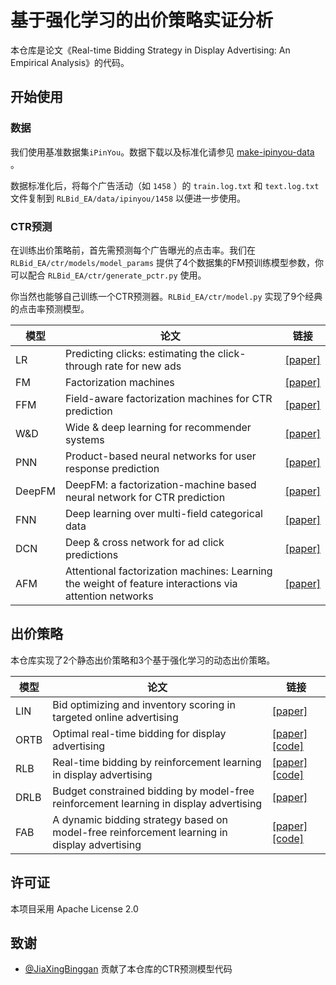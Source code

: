 # 基于强化学习的出价策略实证分析

本仓库是论文《Real-time Bidding Strategy in Display Advertising: An Empirical Analysis》的代码。

## 开始使用

### 数据
我们使用基准数据集`iPinYou`。数据下载以及标准化请参见 [make-ipinyou-data](https://github.com/wnzhang/make-ipinyou-data) 。

数据标准化后，将每个广告活动（如 `1458` ）的 `train.log.txt`  和 `text.log.txt` 文件复制到 `RLBid_EA/data/ipinyou/1458` 以便进一步使用。

### CTR预测

在训练出价策略前，首先需预测每个广告曝光的点击率。我们在 `RLBid_EA/ctr/models/model_params` 提供了4个数据集的FM预训练模型参数，你可以配合 `RLBid_EA/ctr/generate_pctr.py` 使用。

你当然也能够自己训练一个CTR预测器。`RLBid_EA/ctr/model.py` 实现了9个经典的点击率预测模型。

| 模型   | 论文                                                         | 链接                                                         |
| ------ | ------------------------------------------------------------ | ------------------------------------------------------------ |
| LR     | Predicting clicks: estimating the click-through rate for new ads | [[paper]](https://dl.acm.org/doi/abs/10.1145/1242572.1242643) |
| FM     | Factorization machines                                       | [[paper]](https://ieeexplore.ieee.org/abstract/document/5694074/) |
| FFM    | Field-aware factorization machines for CTR prediction        | [[paper]](https://dl.acm.org/doi/abs/10.1145/2959100.2959134) |
| W&D    | Wide & deep learning for recommender systems                 | [[paper]](https://dl.acm.org/doi/abs/10.1145/2988450.2988454) |
| PNN    | Product-based neural networks for user response prediction   | [[paper]](https://ieeexplore.ieee.org/abstract/document/7837964/) |
| DeepFM | DeepFM: a factorization-machine based neural network for CTR prediction | [[paper]](https://arxiv.org/abs/1703.04247)                  |
| FNN    | Deep learning over multi-field categorical data              | [[paper]](https://link.springer.com/chapter/10.1007/978-3-319-30671-1_4) |
| DCN    | Deep & cross network for ad click predictions                | [[paper]](https://dl.acm.org/doi/abs/10.1145/3124749.3124754) |
| AFM    | Attentional factorization machines: Learning the weight of feature interactions via attention networks | [[paper]](https://arxiv.org/abs/1708.04617)                  |

## 出价策略

本仓库实现了2个静态出价策略和3个基于强化学习的动态出价策略。

| 模型 | 论文                                                         | 链接                                                         |
| ---- | ------------------------------------------------------------ | ------------------------------------------------------------ |
| LIN  | Bid optimizing and inventory scoring in targeted online advertising | [[paper]](https://dl.acm.org/doi/abs/10.1145/2339530.2339655) |
| ORTB | Optimal real-time bidding for display advertising            | [[paper]](https://dl.acm.org/doi/abs/10.1145/2623330.2623633) [[code]](https://github.com/wnzhang/rtbarbitrage) |
| RLB  | Real-time bidding by reinforcement learning in display advertising | [[paper]](https://dl.acm.org/doi/abs/10.1145/3018661.3018702) [[code]](https://github.com/han-cai/rlb-dp) |
| DRLB | Budget constrained bidding by model-free reinforcement learning in display advertising | [[paper]](https://dl.acm.org/doi/abs/10.1145/3269206.3271748) |
| FAB  | A dynamic bidding strategy based on model-free reinforcement learning in display advertising | [[paper]](https://ieeexplore.ieee.org/abstract/document/9258910/) [[code]](https://github.com/JiaXingBinggan/FAB_expr) |

## 许可证

本项目采用 Apache License 2.0

## 致谢

*  [@JiaXingBinggan](https://github.com/JiaXingBinggan) 贡献了本仓库的CTR预测模型代码

